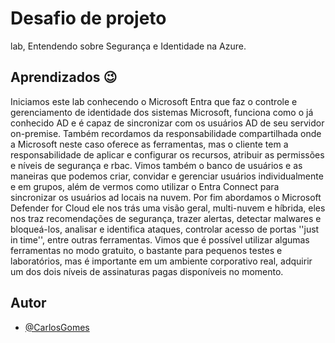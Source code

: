 # Desafio de projeto

lab, Entendendo sobre Segurança e Identidade na Azure.

## Aprendizados :wink:

Iniciamos este lab conhecendo o Microsoft Entra que faz o controle e gerenciamento de identidade dos sistemas Microsoft, funciona como o já conhecido AD e é capaz de sincronizar com os usuários AD de seu servidor on-premise. Também recordamos da responsabilidade compartilhada onde a Microsoft neste caso oferece as ferramentas, mas o cliente tem a responsabilidade de aplicar e configurar os recursos, atribuir as permissões e níveis de segurança e rbac. Vimos também o banco de usuários e as maneiras que podemos criar, convidar e gerenciar usuários individualmente e em grupos, além de vermos como utilizar o Entra Connect para sincronizar os usuários ad locais na nuvem. Por fim abordamos o Microsoft Defender for Cloud ele nos trás uma visão geral, multi-nuvem e híbrida, eles nos traz recomendações de segurança, trazer alertas, detectar malwares e bloqueá-los, analisar e identifica ataques, controlar acesso de portas ''just in time'', entre outras ferramentas. Vimos que é possível utilizar algumas ferramentas no modo gratuito, o bastante para pequenos testes e laboratórios, mas é importante em um ambiente corporativo real, adquirir um dos dois níveis de assinaturas pagas disponíveis no momento.

## Autor

- [@CarlosGomes](https://github.com/Darkm4ge)
